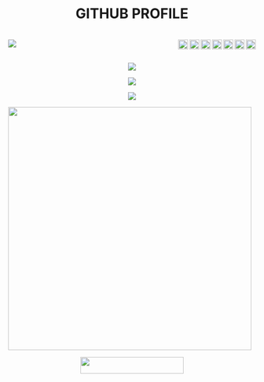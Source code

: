 <h1 align="center"><b>GITHUB PROFILE </b></h1><br>
<img src="https://telegra.ph/file/9142e8ab1f494dc7f082d.png" />
<a href="https://www.reddit.com/user">
  <img align="right" alt="XNewbie Reddit" width="20px" src="https://cdn.jsdelivr.net/npm/simple-icons@v3/icons/reddit.svg" />
</a>
<a href="https://www.youtube.com">
  <img align="right" alt="XNewbie Youtube Channel" width="20px" src="https://cdn.jsdelivr.net/npm/simple-icons@v3/icons/youtube.svg" />
</a>
<a href="https://pinterest.com/adekmaulana">
  <img align="right" alt="XNewbie Pinterest" width="20px" src="https://cdn.jsdelivr.net/npm/simple-icons@v3/icons/pinterest.svg" />
</a>
<a href="https://t.me/adekys">
  <img align="right" alt="XNewbie Telegram" width="20px" src="https://cdn.jsdelivr.net/npm/simple-icons@v3/icons/telegram.svg" />
</a>
<a href="https://twitter.com">
  <img align="right" alt="XNewbie Twitter" width="20px" src="https://cdn.jsdelivr.net/npm/simple-icons@v3/icons/twitter.svg" />
</a>
<a href="https://www.instagram.com/">
  <img align="right" alt="XNewbie Instagram" width="20px" src="https://cdn.jsdelivr.net/npm/simple-icons@v3/icons/instagram.svg" />
</a>
<a href="https://www.facebook.com">
  <img align="right" alt="XNewbie Facebook" width="20px" src="https://cdn.jsdelivr.net/npm/simple-icons@v3/icons/facebook.svg" />
</a>
<br>
<br><p align="center"><a href="https://github.com/X-Newbie"><img src="https://img.shields.io/badge/dynamic/json?logo=github&label=GitHub+Followers&labelColor=282c34&color=181717&query=%24.data.totalSubs&url=https%3A%2F%2Fapi.spencerwoo.com%2Fsubstats%2F%3Fsource%3Dgithub%26queryKey%3DX-Newbie&longCache=true"></a></p>
<p align="center"><a href="https://github.com/X-Newbie"><img src="https://github-readme-stats.vercel.app/api?username=X-Newbie&show_icons=true&theme=radical"></a></p>
<p align="center"><a href="https://github.com/X-Newbie"><img src="https://github-readme-stats.vercel.app/api/top-langs/?username=X-Newbie&theme=radical&layout=compact"></a></p>
<img src="https://camo.githubusercontent.com/992babdffd8c74a1502de375fbdf7e4d54773242/68747470733a2f2f6d656469612e67697068792e636f6d2f6d656469612f53576f536b4e36447854737a71494b4571762f67697068792e676966" width="495px">

<p align="center"><a href="https://t.me/XBOT_SUPPORT">   <img src="https://img.shields.io/badge/JOIN%20CHANNEL-red?style=flat&logo" width="210" height="34.45" /></a>
